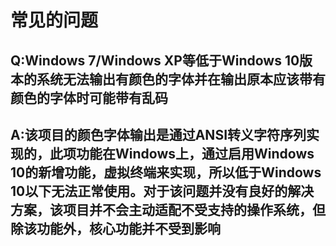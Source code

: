 # 常见的问题

## Q:Windows 7/Windows XP等低于Windows 10版本的系统无法输出有颜色的字体并在输出原本应该带有颜色的字体时可能带有乱码

## A:该项目的颜色字体输出是通过ANSI转义字符序列实现的，此项功能在Windows上，通过启用Windows 10的新增功能，虚拟终端来实现，所以低于Windows 10以下无法正常使用。对于该问题并没有良好的解决方案，该项目并不会主动适配不受支持的操作系统，但除该功能外，核心功能并不受到影响
